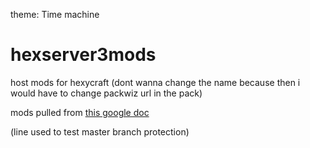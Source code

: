 theme: Time machine
# hexserver3mods
host mods for hexycraft (dont wanna change the name because then i would have to change packwiz url in the pack)

mods pulled from [this google doc](https://docs.google.com/document/d/10g0Y4OS68KbfoXn5ntNwH6eD1NEPx-dKXkR1-tQO4LA)

(line used to test master branch protection)
